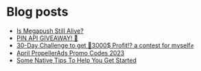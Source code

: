 # Blog posts
<!-- BLOG-POST-LIST:START -->
- [Is Megapush Still Alive?](https://afflift.com/f/threads/is-megapush-still-alive.10684/)
- [PIN API GIVEAWAY! 💛](https://afflift.com/f/threads/pin-api-giveaway-%F0%9F%92%9B.10656/)
- [30-Day Challenge to get 🎯3000$ Profit⁉ a contest for myself✊](https://afflift.com/f/threads/30-day-challenge-to-get-%F0%9F%8E%AF3000-profit%E2%81%89-a-contest-for-myself%E2%9C%8A.9419/)
- [April PropellerAds Promo Codes 2023](https://afflift.com/f/threads/april-propellerads-promo-codes-2023.10657/)
- [Some Native Tips To Help You Get Started](https://afflift.com/f/threads/some-native-tips-to-help-you-get-started.9066/)
<!-- BLOG-POST-LIST:END -->

